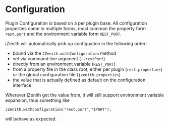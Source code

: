 # Configuration

Plugin Configuration is based on a per plugin base. All configuration
properties come in multiple forms, most common the property form
`rest.port` and the environment variable form `REST_PORT`. 

jZenith will automatically pick up configuation in the following
order:
* bound via the `JZenith.withConfiguration` method
* set via command line argument (`--restPort`)
* directly from an environment variable (`REST_PORT`)
* from a property file in the class root, either per plugin
  (`rest.properties`) or the global configuration file
  (`jzenith.properties`)
* the value that is actually defined as default on the configuration
  interface 
  
Wherever jZenith get the value from, it will still support environment
variable expansion, thus something like 

```
JZenith.withConfiguration("rest.port","$PORT");
```

will behave as expected. 

